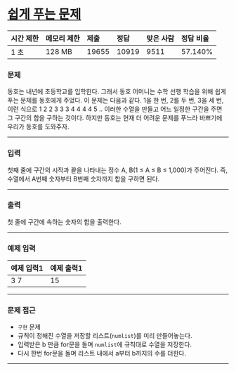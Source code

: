 # [쉽게 푸는 문제](https://www.acmicpc.net/problem/1292)

<div align = center>

| 시간 제한 | 메모리 제한 | 제출 | 정답 | 맞은 사람 | 정답 비율 |
| :-------- | :---------- | :------ | :----- | :-------- | :-------- |
|    1 초   |    128 MB   |  19655 | 10919 |   9511  |  	57.140%  |

</div>

### 문제

동호는 내년에 초등학교를 입학한다. 그래서 동호 어머니는 수학 선행 학습을 위해 쉽게 푸는 문제를 동호에게 주었다.
이 문제는 다음과 같다. 1을 한 번, 2를 두 번, 3을 세 번, 이런 식으로 1 2 2 3 3 3 4 4 4 4 5 .. 이러한 수열을 만들고 어느 일정한 구간을 주면 그 구간의 합을 구하는 것이다.
하지만 동호는 현재 더 어려운 문제를 푸느라 바쁘기에 우리가 동호를 도와주자.


---

### 입력

첫째 줄에 구간의 시작과 끝을 나타내는 정수 A, B(1 ≤ A ≤ B ≤ 1,000)가 주어진다. 즉, 수열에서 A번째 숫자부터 B번째 숫자까지 합을 구하면 된다.

---

### 출력

첫 줄에 구간에 속하는 숫자의 합을 출력한다.


---

### 예제 입력

| 예제 입력1 | 예제 출력1 |
| :--- | :--- |
|  3 7  |   15   |


---

### 문제 접근

- `구현` 문제
- 규칙이 정해진 수열을 저장할 리스트(`numlist`)를 미리 만들어놓는다.
- 입력받은 b 만큼 for문을 돌며 `numlist`에 규칙대로 수열을 저장한다. 
- 다시 한번 for문을 돌며 리스트 내에서 a부터 b까지의 수를 더한다.

--- 









